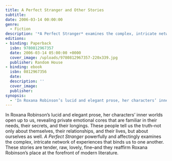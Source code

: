 ```yaml
---
title: A Perfect Stranger and Other Stories
subtitle:
date: 2006-03-14 00:00:00
genre:
  - Fiction
description: '*A Perfect Stranger* examines the complex, intricate network of experiences that binds us to one another.'
editions:
- binding: Paperback
  isbn: 9780812967357
  date: 2006-03-14 05:00:00 +0000  
  cover_image: /uploads/9780812967357-220x339.jpg
  publisher: Random House
- binding: ebook
  isbn: 0812967356
  date: 
  description: ''
  cover_image: 
  publisher: 
synopsis:
  - 'In Roxana Robinson’s lucid and elegant prose, her characters’ inner worlds open up to us, revealing private emotional cores that are familiar in their needs, their secrets, and their longings. These people tell us the truth–not only about themselves, their relationships, and their lives, but about ourselves as well. <em>A Perfect Stranger</em> powerfully and affectingly examines the complex, intricate network of experiences that binds us to one another. These stories are tender, raw, lovely, fine–and they reaffirm Roxana Robinson’s place at the forefront of modern literature.'
---
```

In Roxana Robinson’s lucid and elegant prose, her characters’ inner worlds open up to us, revealing private emotional cores that are familiar in their needs, their secrets, and their longings. These people tell us the truth–not only about themselves, their relationships, and their lives, but about ourselves as well. *A Perfect Stranger* powerfully and affectingly examines the complex, intricate network of experiences that binds us to one another. These stories are tender, raw, lovely, fine–and they reaffirm Roxana Robinson’s place at the forefront of modern literature.
